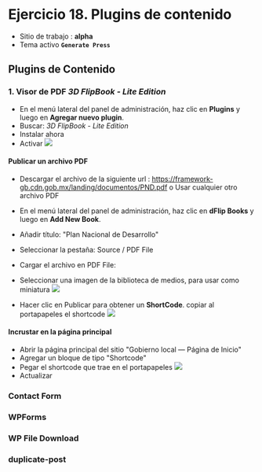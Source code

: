 # Ejercicio 18.  Plugins de contenido

- Sitio de trabajo : **alpha**
- Tema activo **`Generate Press`**

## Plugins de Contenido


### 1. Visor de PDF  _3D FlipBook - Lite Edition_

- En el menú lateral del panel de administración, haz clic en **Plugins** y luego en **Agregar nuevo plugin**.
- Buscar: _3D FlipBook - Lite Edition_
- Instalar ahora
- Activar
![](https://i.imgur.com/FOEUz4u.png)

#### Publicar un archivo PDF
- Descargar el archivo de la siguiente url : https://framework-gb.cdn.gob.mx/landing/documentos/PND.pdf o Usar cualquier otro archivo PDF


- En el menú lateral del panel de administración, haz clic en **dFlip Books** y luego en **Add New Book**.
- Añadir título: "Plan Nacional de Desarrollo"
- Seleccionar la pestaña: Source / PDF File 
- Cargar el archivo en PDF File: 
- Seleccionar una imagen de la biblioteca de medios, para usar como miniatura
![](https://i.imgur.com/uQw4VLv.png)
- Hacer clic en Publicar para obtener un **ShortCode**. copiar al portapapeles el shortcode
![](https://i.imgur.com/wVEQBnN.png)

#### Incrustar en la página principal
- Abrir la página principal del sitio "Gobierno local — Página de Inicio"
- Agregar un bloque de tipo "Shortcode"
- Pegar el shortcode que trae en el portapapeles
![](https://i.imgur.com/Apdve8x.png)
- Actualizar




### Contact Form 



### **WPForms**

### **WP File Download**
### duplicate-post














<!--stackedit_data:
eyJoaXN0b3J5IjpbMjY2OTE4OTAxLC03NDQzMTA2NzksLTk4Mz
E5NzUwNSwtNTE1ODkxODZdfQ==
-->